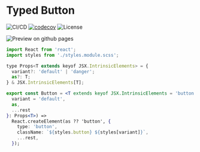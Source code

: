 # Typed Button

![CI/CD](https://github.com/dimireme/typed-button/workflows/deploy/badge.svg)
[![codecov](https://codecov.io/gh/dimireme/typed-button/branch/main/graph/badge.svg)](https://codecov.io/gh/dimireme/typed-button)
![License](https://img.shields.io/github/license/dimireme/typed-button)

![Preview on github pages](https://dimireme.github.io/typed-button/)

```jsx
import React from 'react';
import styles from './styles.module.scss';

type Props<T extends keyof JSX.IntrinsicElements> = {
  variant?: 'default' | 'danger';
  as?: T;
} & JSX.IntrinsicElements[T];

export const Button = <T extends keyof JSX.IntrinsicElements = 'button'>({
  variant = 'default',
  as,
  ...rest
}: Props<T>) =>
  React.createElement(as ?? 'button', {
    type: 'button',
    className: `${styles.button} ${styles[variant]}`,
    ...rest,
  });

```
